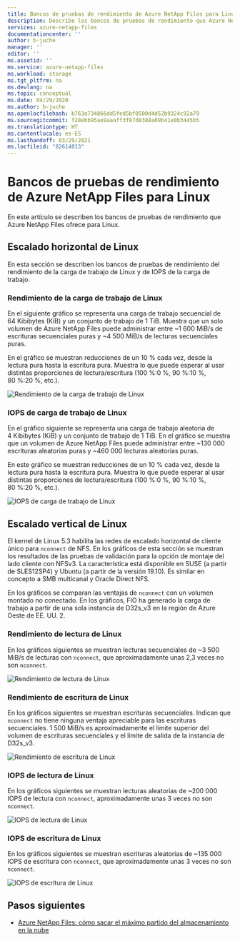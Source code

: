 ```yaml
---
title: Bancos de pruebas de rendimiento de Azure NetApp Files para Linux| Microsoft Docs
description: Describe los bancos de pruebas de rendimiento que Azure NetApp Files ofrece para Linux.
services: azure-netapp-files
documentationcenter: ''
author: b-juche
manager: ''
editor: ''
ms.assetid: ''
ms.service: azure-netapp-files
ms.workload: storage
ms.tgt_pltfrm: na
ms.devlang: na
ms.topic: conceptual
ms.date: 04/29/2020
ms.author: b-juche
ms.openlocfilehash: b763a734866dd5fed5bf0500d4d52b9324c92a79
ms.sourcegitcommit: f28ebb95ae9aaaff3f87d8388a09b41e0b3445b5
ms.translationtype: HT
ms.contentlocale: es-ES
ms.lasthandoff: 03/29/2021
ms.locfileid: "82614013"
---
```

# <a name="azure-netapp-files-performance-benchmarks-for-linux"></a>Bancos de pruebas de rendimiento de Azure NetApp Files para Linux

En este artículo se describen los bancos de pruebas de rendimiento que Azure NetApp Files ofrece para Linux.

## <a name="linux-scale-out"></a>Escalado horizontal de Linux

En esta sección se describen los bancos de pruebas de rendimiento del rendimiento de la carga de trabajo de Linux y de IOPS de la carga de trabajo.

### <a name="linux-workload-throughput"></a>Rendimiento de la carga de trabajo de Linux  

En el siguiente gráfico se representa una carga de trabajo secuencial de 64 Kibibytes (KiB) y un conjunto de trabajo de 1 TiB. Muestra que un solo volumen de Azure NetApp Files puede administrar entre ~1 600 MiB/s de escrituras secuenciales puras y ~4 500 MiB/s de lecturas secuenciales puras.  

En el gráfico se muestran reducciones de un 10 % cada vez, desde la lectura pura hasta la escritura pura. Muestra lo que puede esperar al usar distintas proporciones de lectura/escritura (100 %:0 %, 90 %:10 %, 80 %:20 %, etc.).

![Rendimiento de la carga de trabajo de Linux](../media/azure-netapp-files/performance-benchmarks-linux-workload-throughput.png)  

### <a name="linux-workload-iops"></a>IOPS de carga de trabajo de Linux  

En el gráfico siguiente se representa una carga de trabajo aleatoria de 4 Kibibytes (KiB) y un conjunto de trabajo de 1 TiB. En el gráfico se muestra que un volumen de Azure NetApp Files puede administrar entre ~130 000 escrituras aleatorias puras y ~460 000 lecturas aleatorias puras.  

En este gráfico se muestran reducciones de un 10 % cada vez, desde la lectura pura hasta la escritura pura. Muestra lo que puede esperar al usar distintas proporciones de lectura/escritura (100 %:0 %, 90 %:10 %, 80 %:20 %, etc.).

![IOPS de carga de trabajo de Linux](../media/azure-netapp-files/performance-benchmarks-linux-workload-iops.png)  

## <a name="linux-scale-up"></a>Escalado vertical de Linux  

El kernel de Linux 5.3 habilita las redes de escalado horizontal de cliente único para `nconnect` de NFS. En los gráficos de esta sección se muestran los resultados de las pruebas de validación para la opción de montaje del lado cliente con NFSv3. La característica está disponible en SUSE (a partir de SLES12SP4) y Ubuntu (a partir de la versión 19.10). Es similar en concepto a SMB multicanal y Oracle Direct NFS.

En los gráficos se comparan las ventajas de `nconnect` con un volumen montado no conectado. En los gráficos, FIO ha generado la carga de trabajo a partir de una sola instancia de D32s_v3 en la región de Azure Oeste de EE. UU. 2.

### <a name="linux-read-throughput"></a>Rendimiento de lectura de Linux  

En los gráficos siguientes se muestran lecturas secuenciales de ~3 500 MiB/s de lecturas con `nconnect`, que aproximadamente unas 2,3 veces no son `nconnect`.

![Rendimiento de lectura de Linux](../media/azure-netapp-files/performance-benchmarks-linux-read-throughput.png)  

### <a name="linux-write-throughput"></a>Rendimiento de escritura de Linux  

En los gráficos siguientes se muestran escrituras secuenciales. Indican que `nconnect` no tiene ninguna ventaja apreciable para las escrituras secuenciales. 1 500 MiB/s es aproximadamente el límite superior del volumen de escrituras secuenciales y el límite de salida de la instancia de D32s_v3.

![Rendimiento de escritura de Linux](../media/azure-netapp-files/performance-benchmarks-linux-write-throughput.png)  

### <a name="linux-read-iops"></a>IOPS de lectura de Linux  

En los gráficos siguientes se muestran lecturas aleatorias de ~200 000 IOPS de lectura con `nconnect`, aproximadamente unas 3 veces no son `nconnect`.

![IOPS de lectura de Linux](../media/azure-netapp-files/performance-benchmarks-linux-read-iops.png)  

### <a name="linux-write-iops"></a>IOPS de escritura de Linux  

En los gráficos siguientes se muestran escrituras aleatorias de ~135 000 IOPS de escritura con `nconnect`, que aproximadamente unas 3 veces no son `nconnect`.

![IOPS de escritura de Linux](../media/azure-netapp-files/performance-benchmarks-linux-write-iops.png)  

## <a name="next-steps"></a>Pasos siguientes

- [Azure NetApp Files: cómo sacar el máximo partido del almacenamiento en la nube](https://cloud.netapp.com/hubfs/Resources/ANF%20PERFORMANCE%20TESTING%20IN%20TEMPLATE.pdf?hsCtaTracking=f2f560e9-9d13-4814-852d-cfc9bf736c6a%7C764e9d9c-9e6b-4549-97ec-af930247f22f)
